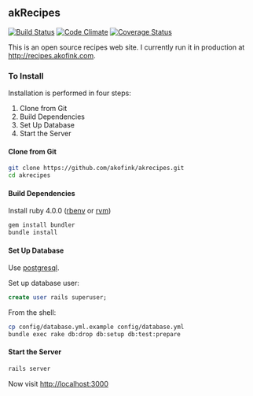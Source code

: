 ## akRecipes ##

[![Build Status](https://travis-ci.org/akofink/akrecipes.png?branch=master)](https://travis-ci.org/akofink/akrecipes)
[![Code Climate](https://codeclimate.com/github/akofink/akrecipes.png)](https://codeclimate.com/github/akofink/akrecipes)
[![Coverage Status](https://coveralls.io/repos/akofink/akrecipes/badge.png)](https://coveralls.io/r/akofink/akrecipes)

This is an open source recipes web site. I currently run it in production at http://recipes.akofink.com.

### To Install

Installation is performed in four steps:

1. Clone from Git
1. Build Dependencies
1. Set Up Database
1. Start the Server

#### Clone from Git

```sh
git clone https://github.com/akofink/akrecipes.git
cd akrecipes
```

#### Build Dependencies

Install ruby 4.0.0 ([rbenv](https://github.com/sstephenson/rbenv) or [rvm](https://rvm.io/))

```sh
gem install bundler
bundle install
```

#### Set Up Database

Use [postgresql](http://www.postgresql.org/download/).

Set up database user:
```SQL
create user rails superuser;
```

From the shell:
```sh
cp config/database.yml.example config/database.yml
bundle exec rake db:drop db:setup db:test:prepare
```
#### Start the Server

```sh
rails server
```

Now visit [http://localhost:3000](http://localhost:3000)
